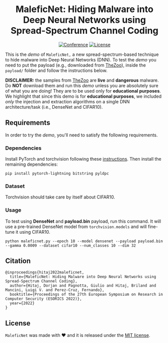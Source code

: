 <div align="center">    

# MaleficNet: Hiding Malware into Deep Neural Networks using Spread-Spectrum Channel Coding
[![Conference](https://img.shields.io/badge/esorics-2022-red)](https://esorics2022.compute.dtu.dk/)  [![License](https://img.shields.io/badge/license-MIT-green)](LICENSE)

</div>

This is the *demo* of `MaleficNet,` a new spread-spectrum-based technique to hide malware into Deep Neural Networks (DNN). To test the *demo* you need to put the payload (e.g., downloaded from [TheZoo](https://github.com/ytisf/theZoo)), inside the `payload/` folder and follow the instructions below.

**DISCLAIMER:** the samples from [TheZoo](https://github.com/ytisf/theZoo) are **live** and **dangerous** malware. Do **NOT** download them and run this *demo* unless you are absolutely sure of what you are doing! They are to be used only for **educational purposes**. We highlight that since this demo is for **educational purposes**, we included *only* the injection and extraction algorithms on a single DNN architecture/task (i.e., DenseNet and CIFAR10).

## Requirements

In order to try the *demo*, you'll need to satisfy the following requirements.

### Dependencies

Install PyTorch and torchvision following these [instructions](https://pytorch.org/get-started/locally/).
Then install the remaining dependencies:

    pip install pytorch-lightning bitstring pyldpc

### Dataset

Torchvision should take care by itself about CIFAR10.

### Usage

To test using **DenseNet** and **payload.bin** payload, run this command. It will use a pre-trained DenseNet model from `torchvision.models` and will fine-tune it using CIFAR10.

    python maleficnet.py --epoch 10 --model densenet --payload payload.bin --gamma 0.0009 --dataset cifar10 --num_classes 10 --dim 32

## Citation

```
@inproceedings{hitaj2022maleficnet,
  title={MaleficNet: Hiding Malware into Deep Neural Networks using Spread-Spectrum Channel Coding},
  author={Hitaj, Dorjan and Pagnotta, Giulio and Hitaj, Briland and Mancini, Luigi V. and Perez-Cruz, Fernando},
  booktitle={Proceedings of the 27th European Symposium on Research in Computer Security (ESORICS 2022)},
  year={2022}
}
```

## License

`MaleficNet` was made with ♥ and it is released under the [MIT license](./LICENSE).
